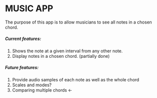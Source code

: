 # MUSIC APP

The purpose of this app is to allow musicians to see all notes in a chosen chord.

##### Current features:
1) Shows the note at a given interval from any other note.
1) Display notes in a chosen chord. (partially done)

##### Future features:
1) Provide audio samples of each note as well as the whole chord
2) Scales and modes?
3) Comparing multiple chords <-
